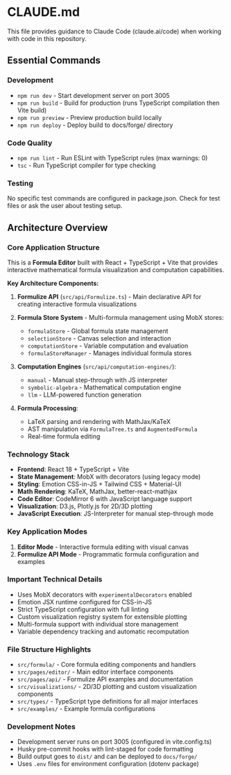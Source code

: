 # CLAUDE.md

This file provides guidance to Claude Code (claude.ai/code) when working with code in this repository.

## Essential Commands

### Development

- `npm run dev` - Start development server on port 3005
- `npm run build` - Build for production (runs TypeScript compilation then Vite build)
- `npm run preview` - Preview production build locally
- `npm run deploy` - Deploy build to docs/forge/ directory

### Code Quality

- `npm run lint` - Run ESLint with TypeScript rules (max warnings: 0)
- `tsc` - Run TypeScript compiler for type checking

### Testing

No specific test commands are configured in package.json. Check for test files or ask the user about testing setup.

## Architecture Overview

### Core Application Structure

This is a **Formula Editor** built with React + TypeScript + Vite that provides interactive mathematical formula visualization and computation capabilities.

**Key Architecture Components:**

1. **Formulize API** (`src/api/Formulize.ts`) - Main declarative API for creating interactive formula visualizations
2. **Formula Store System** - Multi-formula management using MobX stores:

   - `formulaStore` - Global formula state management
   - `selectionStore` - Canvas selection and interaction
   - `computationStore` - Variable computation and evaluation
   - `formulaStoreManager` - Manages individual formula stores

3. **Computation Engines** (`src/api/computation-engines/`):

   - `manual` - Manual step-through with JS interpreter
   - `symbolic-algebra` - Mathematical computation engine
   - `llm` - LLM-powered function generation

4. **Formula Processing**:
   - LaTeX parsing and rendering with MathJax/KaTeX
   - AST manipulation via `FormulaTree.ts` and `AugmentedFormula`
   - Real-time formula editing

### Technology Stack

- **Frontend**: React 18 + TypeScript + Vite
- **State Management**: MobX with decorators (using legacy mode)
- **Styling**: Emotion CSS-in-JS + Tailwind CSS + Material-UI
- **Math Rendering**: KaTeX, MathJax, better-react-mathjax
- **Code Editor**: CodeMirror 6 with JavaScript language support
- **Visualization**: D3.js, Plotly.js for 2D/3D plotting
- **JavaScript Execution**: JS-Interpreter for manual step-through mode

### Key Application Modes

1. **Editor Mode** - Interactive formula editing with visual canvas
2. **Formulize API Mode** - Programmatic formula configuration and examples

### Important Technical Details

- Uses MobX decorators with `experimentalDecorators` enabled
- Emotion JSX runtime configured for CSS-in-JS
- Strict TypeScript configuration with full linting
- Custom visualization registry system for extensible plotting
- Multi-formula support with individual store management
- Variable dependency tracking and automatic recomputation

### File Structure Highlights

- `src/formula/` - Core formula editing components and handlers
- `src/pages/editor/` - Main editor interface components
- `src/pages/api/` - Formulize API examples and documentation
- `src/visualizations/` - 2D/3D plotting and custom visualization components
- `src/types/` - TypeScript type definitions for all major interfaces
- `src/examples/` - Example formula configurations

### Development Notes

- Development server runs on port 3005 (configured in vite.config.ts)
- Husky pre-commit hooks with lint-staged for code formatting
- Build output goes to `dist/` and can be deployed to `docs/forge/`
- Uses `.env` files for environment configuration (dotenv package)
